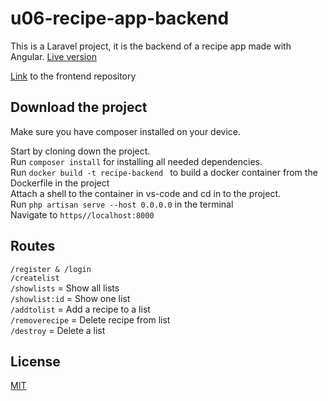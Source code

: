 # u06-recipe-app-backend
This is a Laravel project, it is the backend of a recipe app made with Angular. [Live version](https://recipe-app-u06.herokuapp.com/)

[Link](https://github.com/sarz2/u06-angular-recipe-frontend) to the frontend repository

## Download the project

Make sure you have composer installed on your device.

Start by cloning down the project.<br/>
Run `composer install` for installing all needed dependencies.<br/>
Run `docker build -t recipe-backend ` to build a docker container from the Dockerfile in the project<br/>
Attach a shell to the container in vs-code and cd in to the project.<br/>
Run `php artisan serve --host 0.0.0.0` in the terminal<br/>
Navigate to `https//localhost:8000`


## Routes

`/register & /login`<br/>
`/createlist`<br/>
`/showlists` = Show all lists<br/>
`/showlist:id` = Show one list<br/>
`/addtolist` = Add a recipe to a list<br/>
`/removerecipe` = Delete recipe from list<br/>
`/destroy` = Delete a list<br/>

## License
[MIT](https://choosealicense.com/licenses/mit/)
